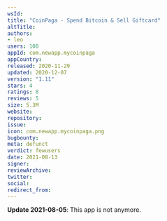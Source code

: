 ```yaml
---
wsId: 
title: "CoinPaga - Spend Bitcoin & Sell Giftcard"
altTitle: 
authors:
- leo
users: 100
appId: com.newapp.mycoinpaga
appCountry: 
released: 2020-11-29
updated: 2020-12-07
version: "1.11"
stars: 4
ratings: 8
reviews: 5
size: 5.3M
website: 
repository: 
issue: 
icon: com.newapp.mycoinpaga.png
bugbounty: 
meta: defunct
verdict: fewusers
date: 2021-08-13
signer: 
reviewArchive:
twitter: 
social:
redirect_from:
---
```


**Update 2021-08-05**: This app is not anymore.
